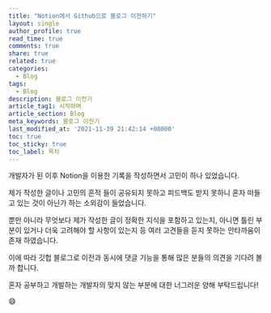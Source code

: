 ```yaml
---
title: "Notion에서 Github으로 블로그 이전하기"
layout: single
author_profile: true
read_time: true
comments: true
share: true
related: true
categories:
  - Blog
tags:
  - Blog
description: 블로그 이전기
article_tag1: 시작하며
article_section: Blog
meta_keywords: 블로그 이전기
last_modified_at: '2021-11-39 21:42:14 +08000'
toc: true
toc_sticky: true
toc_label: 목차
---
```

개발자가 된 이후 Notion을 이용한 기록을 작성하면서 고민이 하나 있었습니다.

제가 작성한 글이나 고민의 흔적 들이 공유되지 못하고 피드백도 받지 못하니 혼자 떠들고 있는 것이 아닌가 하는 소외감이 들었습니다.

뿐만 아니라 무엇보다 제가 작성한 글이 정확한 지식을 포함하고 있는지, 아니면 틀린 부분이 있거나 더욱 고려해야 할 사항이 있는지 등 여러 고견들을 듣지 못하는 안타까움이 존재 하였습니다.

이에 따라 깃헙 블로그로 이전과 동시에 댓글 기능을 통해 많은 분들의 의견을 기다려 볼까 합니다.

혼자 공부하고 개발하는 개발자의 맞지 않는 부분에 대한 너그러운 양해 부탁드립니다!

:smile:


